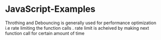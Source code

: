 # JavaScript-Examples

Throthing and Debouncing is generally used for performance optimization i.e rate limiting the function calls .
rate limit is acheived by making next function call for certain amount of time
